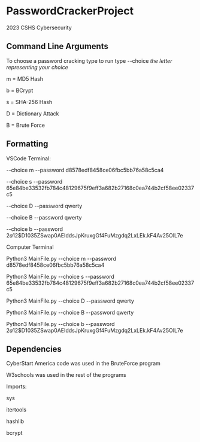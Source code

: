 # PasswordCrackerProject

2023 CSHS Cybersecurity 


## Command Line Arguments

To choose a password cracking type to run type --choice *the letter representing your choice*


m = MD5 Hash

b = BCrypt

s = SHA-256 Hash

D = Dictionary Attack

B = Brute Force




## Formatting
VSCode Terminal:

--choice m --password d8578edf8458ce06fbc5bb76a58c5ca4

--choice s --password 65e84be33532fb784c48129675f9eff3a682b27168c0ea744b2cf58ee02337c5

--choice D --password qwerty

--choice B --password qwerty

--choice b --password $2a$12$D1035ZSwap0AEIddsJpKruxgGf4FuMzgdq2LxLEk.kF4Av25OlL7e



Computer Terminal

Python3 MainFile.py --choice m --password d8578edf8458ce06fbc5bb76a58c5ca4

Python3 MainFile.py --choice s --password 65e84be33532fb784c48129675f9eff3a682b27168c0ea744b2cf58ee02337c5

Python3 MainFile.py --choice D --password qwerty

Python3 MainFile.py --choice B --password qwerty

Python3 MainFile.py --choice b --password $2a$12$D1035ZSwap0AEIddsJpKruxgGf4FuMzgdq2LxLEk.kF4Av25OlL7e 

## Dependencies

CyberStart America code was used in the BruteForce program 

W3schools was used in the rest of the programs 



Imports:

sys

itertools

hashlib

bcrypt


